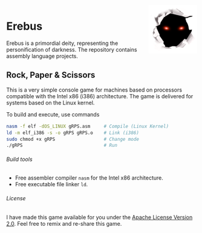 <img src="ErebusLogo.png" align="right" />

# Erebus

Erebus is a primordial deity, representing the personification of darkness. The repository contains assembly language projects.

## Rock, Paper & Scissors

This is a very simple console game for machines based on processors compatible with the Intel x86 (i386) architecture. The game is delivered for systems based on the Linux kernel.

To build and execute, use commands

``` bash
nasm -f elf -dOS_LINUX gRPS.asm     # Compile (Linux Kernel)
ld -m elf_i386 -s -o gRPS gRPS.o    # Link (i386)
sudo chmod +x gRPS                  # Change mode
./gRPS                              # Run
```
###### Build tools
- Free assembler compiler `nasm` for the Intel x86 architecture.
- Free executable file linker `ld`. 

###### License
I have made this game available for you under the [Apache License Version 2.0](https://www.apache.org/licenses/LICENSE-2.0.txt). Feel free to remix and re-share this game.